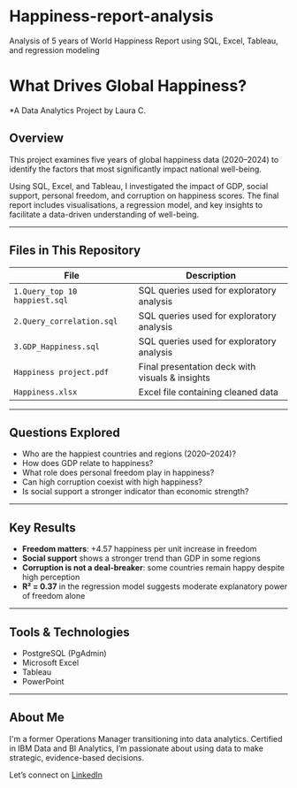# Happiness-report-analysis
Analysis of 5 years of World Happiness Report using SQL, Excel, Tableau, and regression modeling

# What Drives Global Happiness?
*A Data Analytics Project by Laura C.

## Overview
This project examines five years of global happiness data (2020–2024) to identify the factors that most significantly impact national well-being.

Using SQL, Excel, and Tableau, I investigated the impact of GDP, social support, personal freedom, and corruption on happiness scores. The final report includes visualisations, a regression model, and key insights to facilitate a data-driven understanding of well-being.

---

## Files in This Repository

| File | Description |
|------|-------------|
| `1.Query_top 10 happiest.sql` | SQL queries used for exploratory analysis|
| `2.Query_correlation.sql` |  SQL queries used for exploratory analysis |
| `3.GDP_Happiness.sql` |  SQL queries used for exploratory analysis |
| `Happiness project.pdf` | Final presentation deck with visuals & insights |
| `Happiness.xlsx` | Excel file containing cleaned data |

---

## Questions Explored
- Who are the happiest countries and regions (2020–2024)?
- How does GDP relate to happiness?
- What role does personal freedom play in happiness?
- Can high corruption coexist with high happiness?
- Is social support a stronger indicator than economic strength?

---

## Key Results
- **Freedom matters**: +4.57 happiness per unit increase in freedom
- **Social support** shows a stronger trend than GDP in some regions
- **Corruption is not a deal-breaker**: some countries remain happy despite high perception
- **R² = 0.37** in the regression model suggests moderate explanatory power of freedom alone

---

## Tools & Technologies
- PostgreSQL (PgAdmin)
- Microsoft Excel
- Tableau
- PowerPoint

---

## About Me
I'm a former Operations Manager transitioning into data analytics. Certified in IBM Data and BI Analytics, I’m passionate about using data to make strategic, evidence-based decisions.

Let’s connect on [LinkedIn](https://www.linkedin.com/in/lauraciollaro/)


